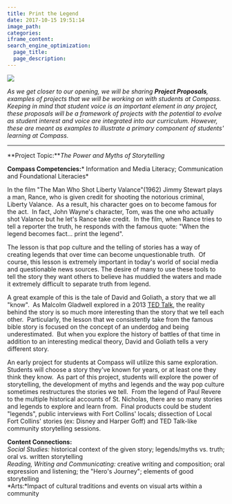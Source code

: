 ```yaml
---
title: Print the Legend
date: 2017-10-15 19:51:14
image_path:
categories:
iframe_content:
search_engine_optimization:
  page_title:
  page_description:
---
```



![](/assets/images/versions/legend-quote---x----630-310x---.jpg)

*As we get closer to our opening, we will be sharing **Project Proposals**, examples of projects that we will be working on with students at Compass.&nbsp; Keeping in mind that student voice is an important element in any project, these proposals will be a framework of projects with the potential to evolve as student interest and voice are integrated into our curriculum. However, these are meant as examples to illustrate a primary component of students' learning at Compass.*

---

**Project Topic:***The Power and Myths of Storytelling*

**Compass Competencies:**\* Information and Media Literacy; Communication and Foundational Literacies\*

In the film "The Man Who Shot Liberty Valance"(1962) Jimmy Stewart plays a man, Rance, who is given credit for shooting the notorious criminal, Liberty Valance.&nbsp; As a result, his character goes on to become famous for the act.&nbsp; In fact, John Wayne's character, Tom, was the one who actually shot Valance but he let's Rance take credit.&nbsp; In the film, when Rance tries to tell a reporter the truth, he responds with the famous quote: "When the legend becomes fact… print the legend".

The lesson is that pop culture and the telling of stories has a way of creating legends that over time can become unquestionable truth.&nbsp; Of course, this lesson is extremely important in today's world of social media and questionable news sources. The desire of many to use these tools to tell the story they want others to believe has muddied the waters and made it extremely difficult to separate truth from legend.&nbsp;&nbsp;

A great example of this is the tale of David and Goliath, a story that we all "know".&nbsp; As Malcolm Gladwell explored in a 2013&nbsp;[TED Talk](https://www.ted.com/talks/malcolm_gladwell_the_unheard_story_of_david_and_goliath), the reality behind the story is so much more interesting than the story that we tell each other.&nbsp; Particularly, the lesson that we consistently take from the famous bible story is focused on the concept of an underdog and being underestimated.&nbsp; But when you explore the history of battles of that time in addition to an interesting medical theory, David and Goliath tells a very different story.

An early project for students at Compass will utilize this same exploration.&nbsp; Students will choose a story they've known for years, or at least one they think they know.&nbsp; As part of this project, students will explore the power of storytelling, the development of myths and legends and the way pop culture sometimes restructures the stories we tell.&nbsp; From the legend of Paul Revere to the multiple historical accounts of St. Nicholas, there are so many stories and legends to explore and learn from.&nbsp; Final products could be student "legends", public interviews with Fort Collins' locals; dissection of Local Fort Collins' stories (ex: Disney and Harper Goff) and TED Talk-like community storytelling sessions.

**Content Connections:**<br>*Social Studies:* historical context of the given story; legends/myths vs. truth; oral vs. written storytelling<br>*Reading, Writing and Communicating:* creative writing and composition; oral expression and listening; the "Hero's Journey"; elements of good storytelling<br>*Arts:*Impact of cultural traditions and events on visual arts within a community